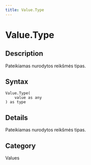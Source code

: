 ```yaml
---
title: Value.Type
---
```


# Value.Type


## Description

Pateikiamas nurodytos reikšmės tipas.


## Syntax

```powerquery
Value.Type(
    value as any
) as type
```


## Details

Pateikiamas nurodytos reikšmės tipas.



## Category
Values
